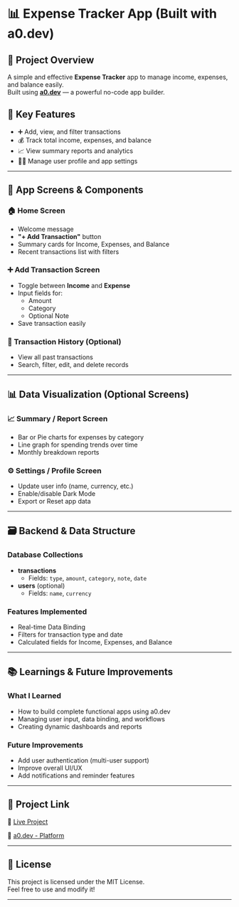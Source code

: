 # 📊 Expense Tracker App (Built with a0.dev)

## 🎯 Project Overview

A simple and effective **Expense Tracker** app to manage income, expenses, and balance easily.  
Built using **[a0.dev](https://a0.dev/)** — a powerful no-code app builder.

## 🚀 Key Features

- ➕ Add, view, and filter transactions
- 💰 Track total income, expenses, and balance
- 📈 View summary reports and analytics
- 🧑‍💼 Manage user profile and app settings

---

## 🧩 App Screens & Components

### 🏠 Home Screen
- Welcome message
- **"+ Add Transaction"** button
- Summary cards for Income, Expenses, and Balance
- Recent transactions list with filters

### ➕ Add Transaction Screen
- Toggle between **Income** and **Expense**
- Input fields for:
  - Amount
  - Category
  - Optional Note
- Save transaction easily

### 📜 Transaction History (Optional)
- View all past transactions
- Search, filter, edit, and delete records

---

## 📊 Data Visualization (Optional Screens)

### 📈 Summary / Report Screen
- Bar or Pie charts for expenses by category
- Line graph for spending trends over time
- Monthly breakdown reports

### ⚙️ Settings / Profile Screen
- Update user info (name, currency, etc.)
- Enable/disable Dark Mode
- Export or Reset app data

---

## 🗃️ Backend & Data Structure

### Database Collections
- **transactions**
  - Fields: `type`, `amount`, `category`, `note`, `date`
- **users** (optional)
  - Fields: `name`, `currency`

### Features Implemented
- Real-time Data Binding
- Filters for transaction type and date
- Calculated fields for Income, Expenses, and Balance

---

## 📚 Learnings & Future Improvements

### What I Learned
- How to build complete functional apps using a0.dev
- Managing user input, data binding, and workflows
- Creating dynamic dashboards and reports

### Future Improvements
- Add user authentication (multi-user support)
- Improve overall UI/UX
- Add notifications and reminder features

---

## 📎 Project Link

🔗 [Live Project](https://a0.dev/chat/becc6212-c973-44eb-9f97-88d4b2a44c0b)

🔗 [a0.dev - Platform](https://a0.dev/)

---

## 📜 License

This project is licensed under the MIT License.  
Feel free to use and modify it!

---
